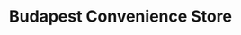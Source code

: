---
title: "Budapest Convenience Store"
url: /bolton/budapest-convenience-store/
shop: convenience
---